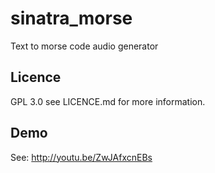# sinatra_morse
Text to morse code audio generator

## Licence
GPL 3.0 see LICENCE.md for more information.

## Demo
See: http://youtu.be/ZwJAfxcnEBs
